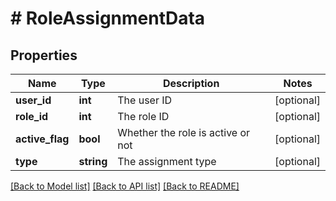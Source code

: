 # # RoleAssignmentData

## Properties

Name | Type | Description | Notes
------------ | ------------- | ------------- | -------------
**user_id** | **int** | The user ID | [optional]
**role_id** | **int** | The role ID | [optional]
**active_flag** | **bool** | Whether the role is active or not | [optional]
**type** | **string** | The assignment type | [optional]

[[Back to Model list]](../README.md#documentation-for-models) [[Back to API list]](../README.md#documentation-for-api-endpoints) [[Back to README]](../README.md)
